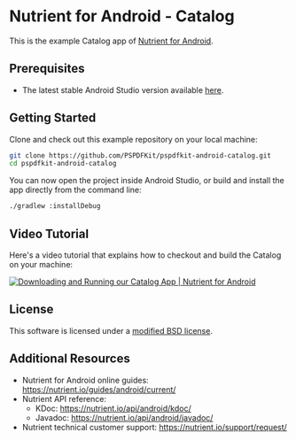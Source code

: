 # Nutrient for Android - Catalog

This is the example Catalog app of [Nutrient for Android](https://nutrient.io/pdf-sdk/android/).

## Prerequisites

- The latest stable Android Studio version available [here](https://developer.android.com/studio).

## Getting Started

Clone and check out this example repository on your local machine:

```sh
git clone https://github.com/PSPDFKit/pspdfkit-android-catalog.git
cd pspdfkit-android-catalog
```

You can now open the project inside Android Studio, or build and install the app directly from the command line:

```sh
./gradlew :installDebug
```

## Video Tutorial

Here's a video tutorial that explains how to checkout and build the Catalog on your machine:

[![Downloading and Running our Catalog App | Nutrient for Android](http://img.youtube.com/vi/GsUKQ9fSjLQ/0.jpg)](http://www.youtube.com/watch?v=GsUKQ9fSjLQ "Downloading and Running our Catalog App | Nutrient for Android")

## License

This software is licensed under a [modified BSD license](LICENSE).

## Additional Resources

* Nutrient for Android online guides: https://nutrient.io/guides/android/current/
* Nutrient API reference:
  * KDoc: https://nutrient.io/api/android/kdoc/
  * Javadoc: https://nutrient.io/api/android/javadoc/
* Nutrient technical customer support: https://nutrient.io/support/request/

